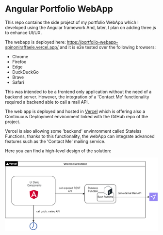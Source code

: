 # Angular Portfolio WebApp
This repo contains the side project of my portfolio WebApp which I developed using the Angular framework
And, later, I plan on adding three.js to enhance UI/UX.

The webapp is deployed here: https://portfolio-webapp-spinoniraffaele.vercel.app/ and it is e2e tested over the
following browsers: 

- Chrome
- Firefox
- Edge
- DuckDuckGo
- Brave 
- Safari

This was intended to be a frontend only application without the need of a backend server.
However, the integration of a 'Contact Me' functionality required a backend able to call a mail API.

The web app is deployed and hosted in [Vercel](https://www.vercel.com) which is offering also a Continuous Deployment environment linked with the GitHub repo of the project.

Vercel is also allowing some 'backend' envinronment called Statelss Functions, thanks to this functionality, the webApp can integrate advanced features such as the 'Contact Me' mailing service.

Here you can find a high-level design of the solution:

![High-Level Architecture](./webapp-arch.drawio.png)